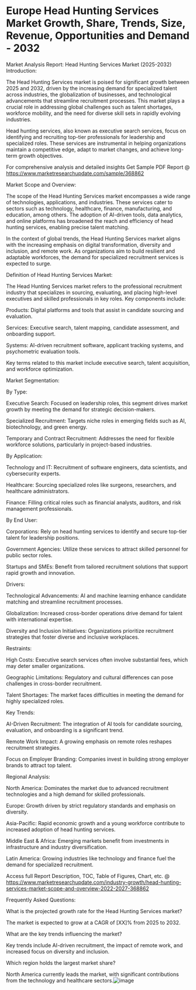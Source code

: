 # Europe Head Hunting Services Market Growth, Share, Trends, Size, Revenue, Opportunities and Demand - 2032
Market Analysis Report: Head Hunting Services Market (2025-2032)
Introduction:

The Head Hunting Services market is poised for significant growth between 2025 and 2032, driven by the increasing demand for specialized talent across industries, the globalization of businesses, and technological advancements that streamline recruitment processes. This market plays a crucial role in addressing global challenges such as talent shortages, workforce mobility, and the need for diverse skill sets in rapidly evolving industries.

Head hunting services, also known as executive search services, focus on identifying and recruiting top-tier professionals for leadership and specialized roles. These services are instrumental in helping organizations maintain a competitive edge, adapt to market changes, and achieve long-term growth objectives.

For comprehensive analysis and detailed insights Get Sample PDF Report @ https://www.marketresearchupdate.com/sample/368862

Market Scope and Overview:

The scope of the Head Hunting Services market encompasses a wide range of technologies, applications, and industries. These services cater to sectors such as technology, healthcare, finance, manufacturing, and education, among others. The adoption of AI-driven tools, data analytics, and online platforms has broadened the reach and efficiency of head hunting services, enabling precise talent matching.

In the context of global trends, the Head Hunting Services market aligns with the increasing emphasis on digital transformation, diversity and inclusion, and remote work. As organizations aim to build resilient and adaptable workforces, the demand for specialized recruitment services is expected to surge.


Definition of Head Hunting Services Market:

The Head Hunting Services market refers to the professional recruitment industry that specializes in sourcing, evaluating, and placing high-level executives and skilled professionals in key roles. Key components include:

Products: Digital platforms and tools that assist in candidate sourcing and evaluation.

Services: Executive search, talent mapping, candidate assessment, and onboarding support.

Systems: AI-driven recruitment software, applicant tracking systems, and psychometric evaluation tools.

Key terms related to this market include executive search, talent acquisition, and workforce optimization.


Market Segmentation:

By Type:

Executive Search: Focused on leadership roles, this segment drives market growth by meeting the demand for strategic decision-makers.

Specialized Recruitment: Targets niche roles in emerging fields such as AI, biotechnology, and green energy.

Temporary and Contract Recruitment: Addresses the need for flexible workforce solutions, particularly in project-based industries.

By Application:

Technology and IT: Recruitment of software engineers, data scientists, and cybersecurity experts.

Healthcare: Sourcing specialized roles like surgeons, researchers, and healthcare administrators.

Finance: Filling critical roles such as financial analysts, auditors, and risk management professionals.

By End User:

Corporations: Rely on head hunting services to identify and secure top-tier talent for leadership positions.

Government Agencies: Utilize these services to attract skilled personnel for public sector roles.

Startups and SMEs: Benefit from tailored recruitment solutions that support rapid growth and innovation.


Drivers:

Technological Advancements: AI and machine learning enhance candidate matching and streamline recruitment processes.

Globalization: Increased cross-border operations drive demand for talent with international expertise.

Diversity and Inclusion Initiatives: Organizations prioritize recruitment strategies that foster diverse and inclusive workplaces.


Restraints:

High Costs: Executive search services often involve substantial fees, which may deter smaller organizations.

Geographic Limitations: Regulatory and cultural differences can pose challenges in cross-border recruitment.

Talent Shortages: The market faces difficulties in meeting the demand for highly specialized roles.


Key Trends:

AI-Driven Recruitment: The integration of AI tools for candidate sourcing, evaluation, and onboarding is a significant trend.

Remote Work Impact: A growing emphasis on remote roles reshapes recruitment strategies.

Focus on Employer Branding: Companies invest in building strong employer brands to attract top talent.


Regional Analysis:

North America: Dominates the market due to advanced recruitment technologies and a high demand for skilled professionals.

Europe: Growth driven by strict regulatory standards and emphasis on diversity.

Asia-Pacific: Rapid economic growth and a young workforce contribute to increased adoption of head hunting services.

Middle East & Africa: Emerging markets benefit from investments in infrastructure and industry diversification.

Latin America: Growing industries like technology and finance fuel the demand for specialized recruitment.

Access full Report Description, TOC, Table of Figures, Chart, etc. @ https://www.marketresearchupdate.com/industry-growth/head-hunting-services-market-scope-and-overview-2022-2027-368862

Frequently Asked Questions:

What is the projected growth rate for the Head Hunting Services market?

The market is expected to grow at a CAGR of [XX]% from 2025 to 2032.

What are the key trends influencing the market?

Key trends include AI-driven recruitment, the impact of remote work, and increased focus on diversity and inclusion.

Which region holds the largest market share?

North America currently leads the market, with significant contributions from the technology and healthcare sectors.![image](https://github.com/user-attachments/assets/c5168477-f395-4ff0-af29-c34869938fa9)

